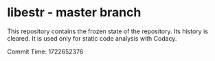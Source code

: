 # libestr - master branch

This repository contains the frozen state of the repository.
Its history is cleared. It is used only for static code
analysis with Codacy.

Commit Time: 1722652376
